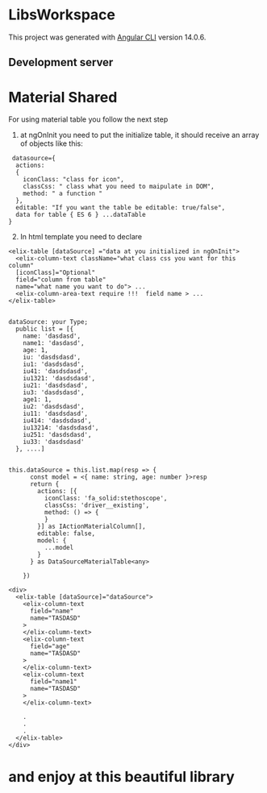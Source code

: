# LibsWorkspace

This project was generated with [Angular CLI](https://github.com/angular/angular-cli) version 14.0.6.

## Development server

# Material Shared

For using material table you follow the next step

1. at ngOnInit you need to put the initialize table, it should receive an array of objects like this:

```{
 datasource={
  actions:
  {
    iconClass: "class for icon",
    classCss: " class what you need to maipulate in DOM",
    method: " a function "
  },
  editable: "If you want the table be editable: true/false",
  data for table { ES 6 } ...dataTable
}
```

2. In html template you need to declare

```
<elix-table [dataSource] ="data at you initialized in ngOnInit">
  <elix-column-text className="what class css you want for this column"
  [iconClass]="Optional"
  field="column from table"
  name="what name you want to do"> ...
  <elix-column-area-text require !!!  field name > ...
</elix-table>
```

```

dataSource: your Type;
  public list = [{
    name: 'dasdasd',
    name1: 'dasdasd',
    age: 1,
    iu: 'dasdsdasd',
    iu1: 'dasdsdasd',
    iu41: 'dasdsdasd',
    iu1321: 'dasdsdasd',
    iu21: 'dasdsdasd',
    iu3: 'dasdsdasd',
    age1: 1,
    iu2: 'dasdsdasd',
    iu11: 'dasdsdasd',
    iu414: 'dasdsdasd',
    iu13214: 'dasdsdasd',
    iu251: 'dasdsdasd',
    iu33: 'dasdsdasd'
  }, ....]

```

```

this.dataSource = this.list.map(resp => {
      const model = <{ name: string, age: number }>resp
      return {
        actions: [{
          iconClass: 'fa_solid:stethoscope',
          classCss: 'driver__existing',
          method: () => {
          }
        }] as IActionMaterialColumn[],
        editable: false,
        model: {
          ...model
        }
      } as DataSourceMaterialTable<any>

    })

```
    <div>
      <elix-table [dataSource]="dataSource">
        <elix-column-text
          field="name"
          name="TASDASD"
        >
        </elix-column-text>
        <elix-column-text
          field="age"
          name="TASDASD"
        >
        </elix-column-text>
        <elix-column-text
          field="name1"
          name="TASDASD"
        >
        </elix-column-text>
      
        .
        .
        . 
      </elix-table>
    </div>


# and enjoy at this beautiful library
